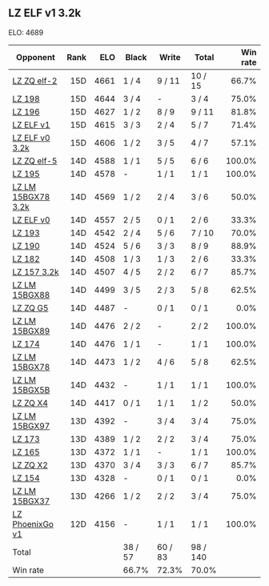 ## LZ ELF v1 3.2k ##

ELO: 4689

Opponent | Rank | ELO | Black | Write | Total | Win rate
---------|-----:|----:|-------|-------|-------|-------:
[LZ ZQ elf-2](LZ%20ZQ%20elf-2.md) | 15D | 4661 | 1 / 4 | 9 / 11 | 10 / 15 | 66.7%
[LZ 198](LZ%20198.md) | 15D | 4644 | 3 / 4 | - | 3 / 4 | 75.0%
[LZ 196](LZ%20196.md) | 15D | 4627 | 1 / 2 | 8 / 9 | 9 / 11 | 81.8%
[LZ ELF v1](LZ%20ELF%20v1.md) | 15D | 4615 | 3 / 3 | 2 / 4 | 5 / 7 | 71.4%
[LZ ELF v0 3.2k](LZ%20ELF%20v0%203.2k.md) | 15D | 4606 | 1 / 2 | 3 / 5 | 4 / 7 | 57.1%
[LZ ZQ elf-5](LZ%20ZQ%20elf-5.md) | 14D | 4588 | 1 / 1 | 5 / 5 | 6 / 6 | 100.0%
[LZ 195](LZ%20195.md) | 14D | 4578 | - | 1 / 1 | 1 / 1 | 100.0%
[LZ LM 15BGX78 3.2k](LZ%20LM%2015BGX78%203.2k.md) | 14D | 4569 | 1 / 2 | 2 / 4 | 3 / 6 | 50.0%
[LZ ELF v0](LZ%20ELF%20v0.md) | 14D | 4557 | 2 / 5 | 0 / 1 | 2 / 6 | 33.3%
[LZ 193](LZ%20193.md) | 14D | 4542 | 2 / 4 | 5 / 6 | 7 / 10 | 70.0%
[LZ 190](LZ%20190.md) | 14D | 4524 | 5 / 6 | 3 / 3 | 8 / 9 | 88.9%
[LZ 182](LZ%20182.md) | 14D | 4508 | 1 / 3 | 1 / 3 | 2 / 6 | 33.3%
[LZ 157 3.2k](LZ%20157%203.2k.md) | 14D | 4507 | 4 / 5 | 2 / 2 | 6 / 7 | 85.7%
[LZ LM 15BGX88](LZ%20LM%2015BGX88.md) | 14D | 4499 | 3 / 5 | 2 / 3 | 5 / 8 | 62.5%
[LZ ZQ G5](LZ%20ZQ%20G5.md) | 14D | 4487 | - | 0 / 1 | 0 / 1 | 0.0%
[LZ LM 15BGX89](LZ%20LM%2015BGX89.md) | 14D | 4476 | 2 / 2 | - | 2 / 2 | 100.0%
[LZ 174](LZ%20174.md) | 14D | 4476 | 1 / 1 | - | 1 / 1 | 100.0%
[LZ LM 15BGX78](LZ%20LM%2015BGX78.md) | 14D | 4473 | 1 / 2 | 4 / 6 | 5 / 8 | 62.5%
[LZ LM 15BGX5B](LZ%20LM%2015BGX5B.md) | 14D | 4432 | - | 1 / 1 | 1 / 1 | 100.0%
[LZ ZQ X4](LZ%20ZQ%20X4.md) | 14D | 4417 | 0 / 1 | 1 / 1 | 1 / 2 | 50.0%
[LZ LM 15BGX97](LZ%20LM%2015BGX97.md) | 13D | 4392 | - | 3 / 4 | 3 / 4 | 75.0%
[LZ 173](LZ%20173.md) | 13D | 4389 | 1 / 2 | 2 / 2 | 3 / 4 | 75.0%
[LZ 165](LZ%20165.md) | 13D | 4372 | 1 / 1 | - | 1 / 1 | 100.0%
[LZ ZQ X2](LZ%20ZQ%20X2.md) | 13D | 4370 | 3 / 4 | 3 / 3 | 6 / 7 | 85.7%
[LZ 154](LZ%20154.md) | 13D | 4328 | - | 0 / 1 | 0 / 1 | 0.0%
[LZ LM 15BGX37](LZ%20LM%2015BGX37.md) | 13D | 4266 | 1 / 2 | 2 / 2 | 3 / 4 | 75.0%
[LZ PhoenixGo v1](LZ%20PhoenixGo%20v1.md) | 12D | 4156 | - | 1 / 1 | 1 / 1 | 100.0%
Total | | | 38 / 57 | 60 / 83 | 98 / 140 | 
Win rate| | | 66.7% | 72.3% | 70.0% | 
